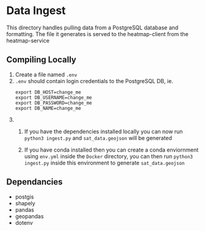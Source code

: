 # Data Ingest

This directory handles pulling data from a PostgreSQL database and formatting. The file it generates is served to the heatmap-client from the heatmap-service

## Compiling Locally

1. Create a file named `.env` 
2. `.env`  should contain login credentials to the PostgreSQL DB, ie.
   ```
   export DB_HOST=change_me
   export DB_USERNAME=change_me
   export DB_PASSWORD=change_me
   export DB_NAME=change_me
   ```
3.  1)  If you have the dependencies installed locally you can now run `python3 ingest.py` and `sat_data.geojson` will be generated

    2)  If you have conda installed then you can create a conda enviornment using `env.yml` inside the `Docker` directory, you can then run `python3 ingest.py` inside this environment to generate `sat_data.geojson`


## Dependancies
- postgis
- shapely
- pandas
- geopandas
- dotenv